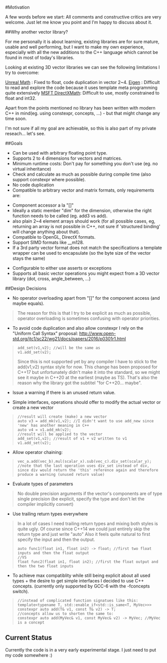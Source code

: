 #Motivation

A few words before we start: All comments and constructive critics are very welcome. Just let me know you point and I'm happy to discuss about it.


##Why another vector library?

For me personally it is about learning, existing libraries are for sure mature, usable and well performing, but I want to make my own experience, especially with all the new additions to the C++ language which cannot be found in most of today's libraries.

Looking at existing 3D vector libraries we can see the following limitations I try to overcome:

[Unreal Math](https://github.com/EpicGames/UnrealEngine/blob/release/Engine/Source/Runtime/Core/Public/Math/) : Fixed to float, code duplication in vector 2~4.
[Eigen](https://bitbucket.org/eigen/eigen) : Difficult to read and explore the code because it uses template meta programming quite extensively
[MSFT DirectXMath](https://github.com/Microsoft/DirectXMath): Difficult to use, mostly constrained to float and int32.

Apart from the points mentioned no library has been written with modern C++ in mind(eg. using constexpr, concepts, ...) - but that might change any time soon.

I'm not sure if all my goal are achievable, so this is also part of my private reseach... let's see.

##Goals

* Can be used with arbitrary floating point type.
* Supports 2 to 4 dimensions for vectors and matrices.
* Minimum runtime costs: Don't pay for something you don't use (eg. no virtual inheritance)
* Check and calculate as much as possible during compile time (also support constexpr where possible).
* No code duplication
* Compatible to arbitrary vector and matrix formats, only requirements are:
 + Component accessor a la "[]"
 + Ideally a static member "dim" for the dimension, otherwise the right function needs to be called (eg. add3 vs add).
 + also plain 2~4 element arrays should work (for all possible cases, eg, returning an array is not possible in C++, not sure if 'structured binding' will change anything about that).
 + Compatible to OpenGL, DirectX formats.
 + Support SIMD formats like __m128.
 + If a 3rd party vector format does not match the specifications a template wrapper can be used to encapsulate (so the byte size of the vector stays the same)
* Configurable to either use asserts or exceptions
* Supports all basic vector operations you might expect from a 3D vector library (dot, cross, angle_between, ...)

##Design Decisions
* No operator overloading apart from "[]" for the component access (and maybe equals).
> The reason for this is that I try to be explicit as much as possible, operator overloading is sometimes confusing with operator priorities.

* To avoid code duplication and also allow constexpr I rely on the "Uniform Call Syntax" proposal: http://www.open-std.org/jtc1/sc22/wg21/docs/papers/2016/p0301r1.html
>```[C++]
>add_set(v1,v2); //will be the same as
>v1.add_set(v2);
>```
>Since this is not supported yet by any compiler I have to stick to the add(v1,v2) syntax style for now. This change has been proposed for C++17 but unfortunately didn't make it into the standard, so we might see it maybe in C++20 at the earliest (maybe as TS). That's also the reason why the library got the subtitel "for C++20... maybe".

* Issue a warning if there is an unused return value.

* Simple interfaces, operations should offer to modify the actual vector or create a new vector
>```[C++]
>//result will create (make) a new vector
>auto v3 = add_mk(v1,v2); //I didn't want to use add_new since 'new' has another meaning in C++
>auto v4 = v1.add_mk(v2);
>//result will be applied to the vector
>add_set(v1,v2); //result of v1 + v2 written to v1
>v1.add_set(v2);
>```

* Allow operator chaining:
> ```[C++]
> vec_a.add(vec_b).mul(scalar_x).sub(vec_c).div_set(scalar_y);
>//note that the last operation uses div_set instead of div, since div would return the 'this' reference again and therefore produce a warning (unused return value)
>```

* Evaluate types of parameters
> No double precision arguments if the vector's components are of type single precision (be explicit, specify the type and don't let the compiler implicitly convert)

* Use trailing return types everywhere
> In a lot of cases I need trailing return types and mixing both styles is quite ugly. Of course since C++14 we could just entirely skip the return type and just write "auto" Also it feels quite natural to first specify the input and then the output.
>```[C++]
>auto func1(float in1, float in2) -> float; //first two float inputs and then the float output
>//VS
>float func2(float in1, float in2); //first the float output and then the two float inputs
>```

* To achieve max compatiblity while still being explicit about all used types + the desire to get simple interfaces I decided to use C++ concepts. (currently only supported by GCC-6 with the -fconcepts switch).
>```[C++]
>//instead of complicated function signatues like this:
>template<typename T, std::enable_if<std::is_same<T, MyVec>>>
>constexpr auto add(T& v1, const T& v2) -> T;
>//concepts allow us to shorten the same to:
>constexpr auto add(MyVec& v1, const MyVec& v2) -> MyVec; //MyVec is a concept


## Current Status

Currently the code is in a very early experimental stage. I just need to put my code somewhere :)

>```
